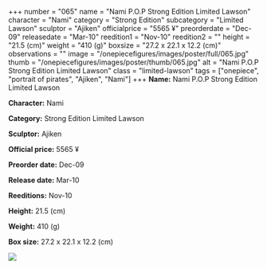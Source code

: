 +++
number = "065"
name = "Nami P.O.P Strong Edition Limited Lawson"
character = "Nami"
category = "Strong Edition"
subcategory = "Limited Lawson"
sculptor = "Ajiken"
officialprice = "5565 ¥"
preorderdate = "Dec-09"
releasedate = "Mar-10"
reedition1 = "Nov-10"
reedition2 = ""
height = "21.5 (cm)"
weight = "410 (g)"
boxsize = "27.2 x 22.1 x 12.2 (cm)"
observations = ""
image = "/onepiecefigures/images/poster/full/065.jpg"
thumb = "/onepiecefigures/images/poster/thumb/065.jpg"
alt = "Nami P.O.P Strong Edition Limited Lawson"
class = "limited-lawson"
tags = ["onepiece", "portrait of pirates", "Ajiken", "Nami"]
+++
**Name:** Nami P.O.P Strong Edition Limited Lawson

**Character:** Nami

**Category:** Strong Edition  Limited Lawson 

**Sculptor:** Ajiken

**Official price:** 5565 ¥

**Preorder date:** Dec-09

**Release date:** Mar-10

**Reeditions:** Nov-10

**Height:** 21.5 (cm)

**Weight:** 410 (g)

**Box size:** 27.2 x 22.1 x 12.2 (cm)

<img src="/onepiecefigures/images/poster/thumb/065.jpg">